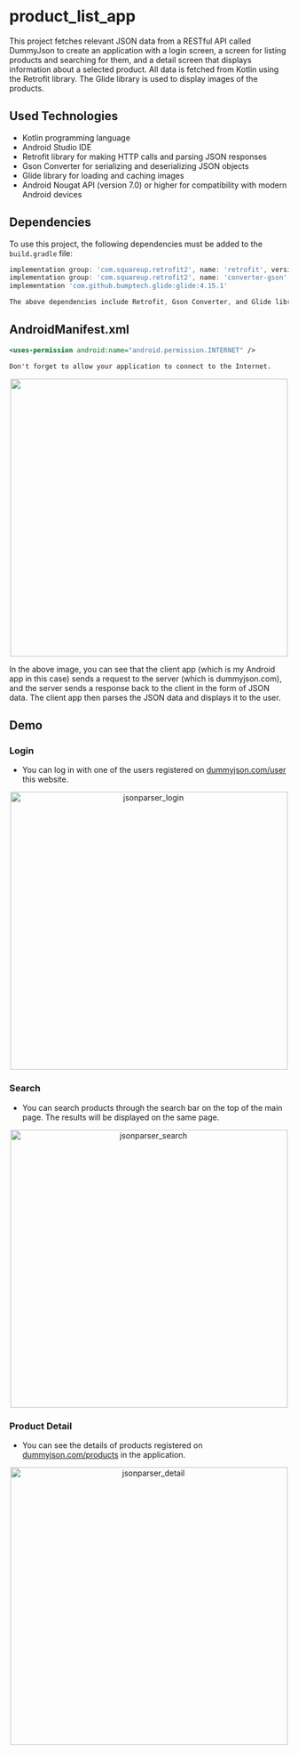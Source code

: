 # product_list_app

 This project fetches relevant JSON data from a RESTful API called DummyJson to create an application with a login screen, a screen for listing products and searching for them, and a detail screen that displays information about a selected product. All data is fetched from Kotlin using the Retrofit library. The Glide library is used to display images of the products.
 
## Used Technologies

- Kotlin programming language
- Android Studio IDE 
- Retrofit library for making HTTP calls and parsing JSON responses
- Gson Converter for serializing and deserializing JSON objects
- Glide library for loading and caching images
- Android Nougat API (version 7.0) or higher for compatibility with modern Android devices

## Dependencies

To use this project, the following dependencies must be added to the `build.gradle` file:

```gradle
implementation group: 'com.squareup.retrofit2', name: 'retrofit', version: '2.9.0'
implementation group: 'com.squareup.retrofit2', name: 'converter-gson', version: '2.9.0'
implementation 'com.github.bumptech.glide:glide:4.15.1'

The above dependencies include Retrofit, Gson Converter, and Glide libraries. You can add them by copying and pasting the above code to the dependencies block of your build.gradle file.
```

## AndroidManifest.xml

```AndroidManifest.xml
<uses-permission android:name="android.permission.INTERNET" />

Don't forget to allow your application to connect to the Internet.

```


<p align="center">
  <img src="https://user-images.githubusercontent.com/116732291/236847033-24be90f6-306d-43d6-a675-371abc91bef8.jpg" width="500" style="display: block; margin: auto;">
</p>


In the above image, you can see that the client app (which is my Android app in this case) sends a request to the server (which is dummyjson.com), and the server sends a response back to the client in the form of JSON data. The client app then parses the JSON data and displays it to the user.



## Demo

### Login

- You can log in with one of the users registered on [dummyjson.com/user](https://dummyjson.com/users)  this website.
<p align="center">
<img src="https://user-images.githubusercontent.com/116732291/236849364-31ee47da-7363-431f-bdf9-d4e5ebbfe804.gif" alt="jsonparser_login" width="500">
</p>

### Search

- You can search products through the search bar on the top of the main page. The results will be displayed on the same page.
<p align="center">
<img src="https://user-images.githubusercontent.com/116732291/236849448-7a930dee-398c-43df-ab39-68d8fb46d4f1.gif" alt="jsonparser_search" width="500"> 
</p>

### Product Detail

- You can see the details of products registered on [dummyjson.com/products](https://dummyjson.com/products) in the application.

<p align="center">
<img src="https://user-images.githubusercontent.com/116732291/236849531-25898763-2c0c-4e34-92a6-971b010a9bea.gif" alt="jsonparser_detail" width="500">
</p>





